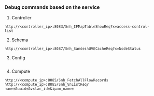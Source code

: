 
### Debug commands based on the service

1. Controller
```
http://<controller_ip>:8083/Snh_IFMapTableShowReq?x=access-control-list
```

2. Schema
```
http://<controller_ip>:8087/Snh_SandeshUVECacheReq?x=NodeStatus
```

3. Config
```
```

4. Compute
```
http://<compute_ip>:8085/Snh_FetchAllFlowRecords
http://<compute_ip>:8085/Snh_VnListReq?name=&uuid=&vxlan_id=&ipam_name=
```

